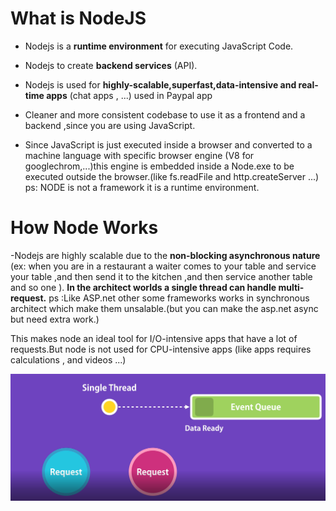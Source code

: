 # What is NodeJS

- Nodejs is a **runtime environment** for executing JavaScript Code.

- Nodejs to create **backend services** (API).

- Nodejs is used for **highly-scalable,superfast,data-intensive and real-time apps** (chat apps , ...)
  used in Paypal app

- Cleaner and more consistent codebase to use it as a frontend and a backend ,since you are using JavaScript.

- Since JavaScript is just executed inside a browser and converted to a machine language with specific browser engine (V8 for googlechrom,...)this engine is embedded inside a Node.exe to be executed outside the browser.(like fs.readFile and http.createServer ...)
  ps: NODE is not a framework it is a runtime environment.

# How Node Works

-Nodejs are highly scalable due to the **non-blocking asynchronous nature**
(ex: when you are in a restaurant a waiter comes to your table and service your table ,and then send it to the kitchen ,and then service another table and so one ).
**In the architect worlds a single thread can handle multi-request.**
ps :Like ASP.net other some frameworks works in synchronous architect which make them unsalable.(but you can make the asp.net async but need extra work.)

This makes node an ideal tool for I/O-intensive apps that have a lot of requests.But node is not used for CPU-intensive apps (like apps requires calculations , and videos ...)

![how-node-works](./how-node-works.png)
